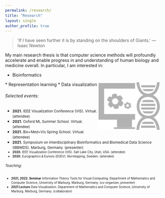 ```yaml
---
permalink: /research/
title: "Research"
layout: single
author_profile: true
---
```


> 'If I have seen further it is by standing on the shoulders of Giants.' ― Isaac Newton


My main research thesis is that computer science methods will profoundly accelerate and enable progress in and understanding of human biology and medicine overall. In particular, I am interested in:
* Bioinformatics
<img src="/assets/images/dna.png" alt="Bioinformatics" width=200px align="right" style="float=none">
* Representation learning
* Data visualization


###### Selected events:
* <small>**2021.** IEEE Visualization Conference (VIS). Virtual. (attendee)</small>
* <small>**2021.** Oxford ML Summer School. Virtual. (attendee)</small>
* <small>**2021.** Bio+Med+Vis Spring School. Virtual. (attendee)</small>
* <small>**2021.** Symposium on Interdisciplinary Bioinformatics and Biomedical Data Science (IBBMDS). Marburg, Germany. (presenter)
* <small>**2020.** IEEE Visualization Conference (VIS). Salt Lake City, Utah, USA. (attendee)</small>
* <small>**2020.** Eurographics & Eurovis (EGEV). Norrköpping, Sweden. (attendee)</small>


###### Teaching:

* <small>**2021, 2022. Seminar** Information Theory Tools for Visual Computing. Department of Mathematics and Computer Science, University of Marburg. Marburg, Germany. (co-organizer, presenter)</small>
* <small>**2021 Lecture** Data Visualization. Department of Mathematics and Computer Science, University of Marburg. Marburg, Germany. (collaborator)</small>

